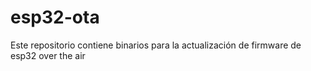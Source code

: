 # esp32-ota
Este repositorio contiene binarios para la actualización de firmware de esp32 over the air
